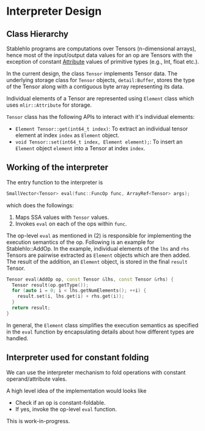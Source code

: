 # Interpreter Design


## Class Hierarchy

Stablehlo programs are computations over Tensors (n-dimensional arrays), hence
most of the input/output data values for an op are Tensors with the exception of
constant
[Attribute](https://docs.google.com/document/d/1GAAK_yHk7q2cZdJ3zBhsiNcrqzfpyjwQ-oWLD7q__Ss/edit#heading=h.5nem09i7p9va)
values of primitive types (e.g., Int, float etc.).

In the current design, the class `Tensor` implements Tensor data. The underlying
storage class for `Tensor` objects, `detail:Buffer`, stores the type of the
Tensor along with a contiguous byte array representing its data.

Individual elements of a Tensor are represented using `Element` class which uses
`mlir::Attribute` for storage.

`Tensor`
class has the following APIs to interact with it's individual elements:
  - `Element Tensor::get(int64_t index)`: To extract an individual tensor
  element at index `index` as `Element` object.
  - `void Tensor::set(int64_t index, Element element);`: To insert an `Element`
  object `element` into a Tensor at index `index`.

## Working of the interpreter

The entry function to the interpreter is

```C++
SmallVector<Tensor> eval(func::FuncOp func, ArrayRef<Tensor> args);
```

which does the followings:
1. Maps SSA values with `Tensor` values.
2. Invokes `eval` on each of the ops within `func`.

The op-level `eval` as  mentioned in (2) is responsible for implementing the
execution semantics of the op. Following is an example for Stablehlo::AddOp.  In
the example, individual elements of the `lhs` and `rhs` Tensors are pairwise
extracted as `Element` objects which are then added. The result of the addition,
          an `Element`  object, is stored in the  final `result` Tensor.


```C++
Tensor eval(AddOp op, const Tensor &lhs, const Tensor &rhs) {
  Tensor result(op.getType());
  for (auto i = 0; i < lhs.getNumElements(); ++i) {
    result.set(i, lhs.get(i) + rhs.get(i));
  }
  return result;
}
```

In general, the `Element` class simplifies the execution semantics as specified
in the `eval` function by encapsulating details about how different types are
handled.

## Interpreter used for constant folding
We can use the interpreter mechanism to fold operations with constant
operand/attribute vales.

A high level idea of the implementation would looks like
  - Check if an op is constant-foldable.
  - If yes, invoke the op-level `eval` function.

This is work-in-progress.

